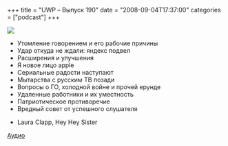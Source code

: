 +++
title = "UWP – Выпуск 190"
date = "2008-09-04T17:37:00"
categories = ["podcast"]
+++

![](https://podcast.umputun.com/images/uwp/uwp190.png)


- Утомление говорением и его рабочие причины
- Удар откуда не ждали: яндекс подвел
- Расширения и улучшения
- Я новое лицо apple
- Сериальные радости наступают
- Мытарства с русским ТВ позади
- Вопросы о ГО, холодной войне и прочей ерунде
- Удаленные работники и их уместность
- Патриотическое противоречие
- Вредный совет от успешного слушателя


* Laura Clapp, Hey Hey Sister

[Аудио](https://podcast.umputun.com/media/ump_podcast190.mp3)
<audio src="https://podcast.umputun.com/media/ump_podcast190.mp3" preload="none">